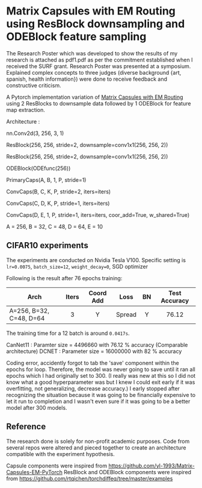 
# Matrix Capsules with EM Routing using ResBlock downsampling and ODEBlock feature sampling

The Research Poster which was developed to show the results of my research is attached as pdf1.pdf as per the commitment established when I received the SURF grant. Research Poster was presented at a symposium. Explained complex concepts to three judges (diverse background {art, spanish, health information}) were done to receive feedback and constructive criticism. 


A Pytorch implementation variation of [Matrix Capsules with EM Routing](https://openreview.net/pdf?id=HJWLfGWRb) using 2 ResBlocks to downsample data followed by 1 ODEBlock for feature map extraction.

Architecture :

nn.Conv2d(3, 256, 3, 1)

ResBlock(256, 256, stride=2, downsample=conv1x1(256, 256, 2))

ResBlock(256, 256, stride=2, downsample=conv1x1(256, 256, 2))

ODEBlock(ODEfunc(256))

PrimaryCaps(A, B, 1, P, stride=1)

ConvCaps(B, C, K, P, stride=2, iters=iters)

ConvCaps(C, D, K, P, stride=1, iters=iters)

ConvCaps(D, E, 1, P, stride=1, iters=iters, coor_add=True, w_shared=True)

A = 256, B = 32, C = 48, D = 64, E = 10

## CIFAR10 experiments

The experiments are conducted on Nvidia Tesla V100.
Specific setting is `lr=0.0075`, `batch_size=12`, `weight_decay=0`, SGD optimizer

Following is the result after 76 epochs training:

| Arch | Iters | Coord Add | Loss | BN | Test Accuracy |
| ---- |:-----:|:---------:|:----:|:--:|:-------------:|
| A=256, B=32, C=48, D=64 | 3 | Y | Spread    | Y | 76.12 |

The training time for a 12 batch is around `0.0417s`.

CanNet11 : Paramter size = 4496660 with 76.12 % accuracy 
(Comparable architecture) DCNET : Parameter size = 16000000 with 82 % accuracy

Coding error, accidently forgot to tab the 'save' component within the epochs for loop. Therefore, the model was never going to save until it ran all epochs which I had originally set to 300. (I really was new at this so I did not know what a good hyperparameter was but I knew I could exit early if it was overfitting, not generalizing, decrease accuracy.) I early stopped after recognizing the situation because it was going to be financially expensive to let it run to completion and I wasn't even sure if it was going to be a better model after 300 models. 

## Reference
The research done is solely for non-profit academic purposes. Code from several repos were altered and pieced together to create an architecture compatible with the experiment hypothesis.

Capsule components were inspired from https://github.com/yl-1993/Matrix-Capsules-EM-PyTorch
ResBlock and ODEBlock components were inspired from https://github.com/rtqichen/torchdiffeq/tree/master/examples
